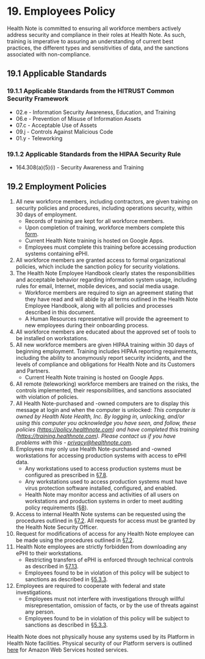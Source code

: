 # 19. Employees Policy

Health Note is committed to ensuring all workforce members actively address security and compliance in their roles at Health Note. As such, training is imperative to assuring an understanding of current best practices, the different types and sensitivities of data, and the sanctions associated with non-compliance.

## 19.1 Applicable Standards

### 19.1.1 Applicable Standards from the HITRUST Common Security Framework

* 02.e - Information Security Awareness, Education, and Training
* 06.e - Prevention of Misuse of Information Assets
* 07.c - Acceptable Use of Assets
* 09.j - Controls Against Malicious Code
* 01.y - Teleworking

### 19.1.2 Applicable Standards from the HIPAA Security Rule

* 164.308(a)(5)(i) - Security Awareness and Training

## 19.2 Employment Policies

1. All new workforce members, including contractors, are given training on security policies and procedures, including operations security, within 30 days of employment.
   * Records of training are kept for all workforce members.
   * Upon completion of training, workforce members complete this [form](https://docs.google.com/forms/d/e/1FAIpQLSdR4gqSmqnnoazmkca7D-3IOZWnzszxT4TTh5QZ6FovEY6S9A/viewform?usp=sf_link).
   * Current Health Note training is hosted on Google Apps.
   * Employees must complete this training before accessing production systems containing ePHI.
2. All workforce members are granted access to formal organizational policies, which include the sanction policy for security violations.
3. The Health Note Employee Handbook clearly states the responsibilities and acceptable behavior regarding information system usage, including rules for email, Internet, mobile devices, and social media usage.
   * Workforce members are required to sign an agreement stating that they have read and will abide by all terms outlined in the Health Note Employee Handbook, along with all policies and processes described in this document.
   * A Human Resources representative will provide the agreement to new employees during their onboarding process.
4. All workforce members are educated about the approved set of tools to be installed on workstations.
5. All new workforce members are given HIPAA training within 30 days of beginning employment. Training includes HIPAA reporting requirements, including the ability to anonymously report security incidents, and the levels of compliance and obligations for Health Note and its Customers and Partners.
   * Current Health Note training is hosted on Google Apps.
6. All remote (teleworking) workforce members are trained on the risks, the controls implemented, their responsibilities, and sanctions associated with violation of policies. 
7.  All Health Note-purchased and -owned computers are to display this message at login and when the computer is unlocked: *This computer is owned by Health Note Health, Inc. By logging in, unlocking, and/or using this computer you acknowledge you have seen, and follow, these policies (https://policy.healthnote.com) and have completed this training (https://training.healthnote.com). Please contact us if you have problems with this - privacy@healthnote.com*.
8. Employees may only use Health Note-purchased and -owned workstations for accessing production systems with access to ePHI data.
   * Any workstations used to access production systems must be configured as prescribed in [§7.8](#7.8-employee-workstation-use).
   * Any workstations used to access production systems must have virus protection software installed, configured, and enabled.
   * Health Note may monitor access and activities of all users on workstations and production systems in order to meet auditing policy requirements ([§8](#8.-auditing-policy)).
9. Access to internal Health Note systems can be requested using the procedures outlined in [§7.2](#7.2-access-establishment-and-modification). All requests for access must be granted by the Health Note Security Officer.
10. Request for modifications of access for any Health Note employee can be made using the procedures outlined in [§7.2](#7.2-access-establishment-and-modification).
11. Health Note employees are strictly forbidden from downloading any ePHI to their workstations.
    * Restricting transfers of ePHI is enforced through technical controls as described in [§7.13](#7.13-access-to-ephi).
    * Employees found to be in violation of this policy will be subject to sanctions as described in [§5.3.3](#5.3-security-officer).
12. Employees are required to cooperate with federal and state investigations.
    * Employees must not interfere with investigations through willful misrepresentation, omission of facts, or by the use of threats against any person.
    * Employees found to be in violation of this policy will be subject to sanctions as described in [§5.3.3](#5.3-security-officer).

Health Note does not physically house any systems used by its Platform in Health Note facilities.  Physical security of our Platform servers is outlined [here](https://https://aws.amazon.com) for Amazon Web Services hosted services.  
